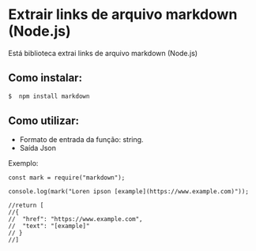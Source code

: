 # Extrair links de arquivo markdown (Node.js)

Está biblioteca extrai links de arquivo markdown (Node.js)

## Como instalar:

```zsh
$  npm install markdown
```

## Como utilizar:
* Formato de entrada da função: string.
* Saída Json


Exemplo:

```node
const mark = require("markdown");

console.log(mark("Loren ipson [example](https://www.example.com)"));

//return [
//{
//  "href": "https://www.example.com",
//  "text": "[example]"
// }
//]

```
